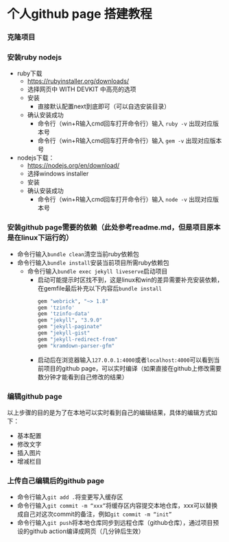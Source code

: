 # 个人github page 搭建教程

### 克隆项目
### 安装ruby nodejs
* ruby下载
  * https://rubyinstaller.org/downloads/
  * 选择网页中 WITH DEVKIT 中高亮的选项
  * 安装
    * 直接默认配置next到底即可（可以自选安装目录）
  * 确认安装成功
    * 命令行（win+R输入cmd回车打开命令行）输入 `ruby -v` 出现对应版本号
    * 命令行（win+R输入cmd回车打开命令行）输入 `gem -v` 出现对应版本号
* nodejs下载：
  * https://nodejs.org/en/download/
  * 选择windows installer
  * 安装
  * 确认安装成功
    * 命令行（win+R输入cmd回车打开命令行）输入 `node -v` 出现对应版本号
### 安装github page需要的依赖（此处参考readme.md，但是项目原本是在linux下运行的）
* 命令行输入`bundle clean`清空当前ruby依赖包
* 命令行输入`bundle install`安装当前项目所需ruby依赖包
  * 命令行输入`bundle exec jekyll liveserve`启动项目
    * 启动可能提示时区找不到，这是linux和win的差异需要补充安装依赖，在gemfile最后补充以下内容后`bundle install`
      ```bash
      gem "webrick", "~> 1.8"
      gem 'tzinfo'
      gem 'tzinfo-data'
      gem "jekyll", "3.9.0"
      gem "jekyll-paginate"
      gem "jekyll-gist"
      gem "jekyll-redirect-from"
      gem "kramdown-parser-gfm"
      ```
    * 启动后在浏览器输入`127.0.0.1:4000`或者`localhost:4000`可以看到当前项目的github page，可以实时编译（如果直接在github上修改需要数分钟才能看到自己修改的结果）

### 编辑github page
以上步骤的目的是为了在本地可以实时看到自己的编辑结果，具体的编辑方式如下：
* 基本配置
* 修改文字
* 插入图片
* 增减栏目


### 上传自己编辑后的github page
* 命令行输入`git add .`将变更写入缓存区
* 命令行输入`git commit -m “xxx”`将缓存区内容提交本地仓库，xxx可以替换成自己对这次commit的备注，例如`git commit -m “init”`
* 命令行输入`git push`将本地仓库同步到远程仓库（github仓库），通过项目预设的github action编译成网页（几分钟后生效）